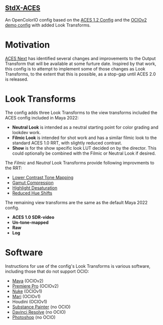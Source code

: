 <h2><a href="https://github.com/sharktacos/OpenColorIO-configs/tree/main/StdX_ACES">StdX-ACES</a></h2>

An OpenColorIO config based on the [ACES 1.2 Config](https://github.com/colour-science/OpenColorIO-Configs/tree/feature/aces-1.2-config/aces_1.2) and the [OCIOv2 demo config](https://opencolorio.readthedocs.io/en/latest/configurations/ocio_v2_demo.html) with added Look Transforms.

# Motivation

[ACES Next](https://community.acescentral.com/c/aces-development-acesnext/67) has identified several changes and improvements to the Output Transform that will be available at some furture date. Inspired by that work,  this config is to attempt to implement some of those changes as Look Transforms, to the extent that this is possible, as a stop-gap until ACES 2.0 is released.

# Look Transforms
  
The config adds three Look Transforms to the view transforms included the ACES config included in Maya 2022:

- **Neutral Look**
   is intended as a neutral starting point for color grading and lookdev work. 
- **Filmic Look**
   is intended for shot work and has a similar filmic look to the standard ACES 1.0 RRT, with slightly reduced contrast. 
- **Show** is for the show specific look LUT decided on by the director. This could optionally be combined with the Filmic or Neutral Look if desired.

The *Filmic* and *Neutral* Look Transforms provide following improvments to the RRT:
  - [Lower Contrast Tone Mapping](docs/tonemap.md)
  - [Gamut Compression](docs/gamut.md)
  - [Highlight Desaturation](docs/highlight.md)
  - [Reduced Hue Shifts](docs/chroma.md)
  
The remaining view transforms are the same as the default Maya 2022 config.

- **ACES 1.0 SDR-video**
- **Un-tone-mapped** 
- **Raw** 
- **Log**

# Software

Instructions for use of the config's Look Transforms is various software, including those that do not support OCIO:

- [Maya](docs/Maya.md) (OCIOv2)
- [Premiere Pro](docs/Premiere.md) (OCIOv2)
- [Nuke](docs/Nuke.md) (OCIOv1)
- [Mari](docs/Mari.md) (OCIOv1)
- Houdini (OCIOv1)
- [Substance Painter](docs/Substance.md) (no OCIO)
- [Davinci Resolve](docs/Resolve.md) (no OCIO)
- [Photoshop](docs/Photoshop_v2.md) (no OCIO)
  
  



